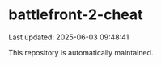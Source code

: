 # battlefront-2-cheat

Last updated: 2025-06-03 09:48:41

This repository is automatically maintained.
